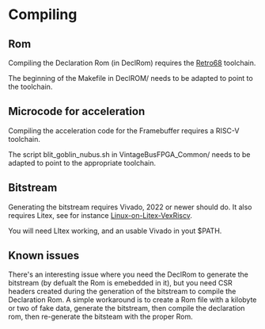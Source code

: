 # Compiling

## Rom

Compiling the Declaration Rom (in DeclRom) requires the [Retro68](https://github.com/autc04/Retro68) toolchain.

The beginning of the Makefile in DeclROM/ needs to be adapted to point to the toolchain.

## Microcode for acceleration

Compiling the acceleration code for the Framebuffer requires a RISC-V toolchain.

The script blit_goblin_nubus.sh in VintageBusFPGA_Common/ needs to be adapted to point to the appropriate toolchain.

## Bitstream

Generating the bitstream requires Vivado, 2022 or newer should do. It also requires Litex, see for instance [Linux-on-Litex-VexRiscv](https://github.com/litex-hub/linux-on-litex-vexriscv).

You will need LItex working, and an usable Vivado in yout $PATH.

## Known issues

There's an interesting issue where you need the DeclRom to generate the bitstream (by defualt the Rom is emebedded in it), but you need CSR headers created during the generation of the bitstream to compile the Declaration Rom. A simple workaround is to create a Rom file with a kilobyte or two of fake data, generate the bitstream, then compile the declaration rom, then re-generate the bitsteam with the proper Rom.
